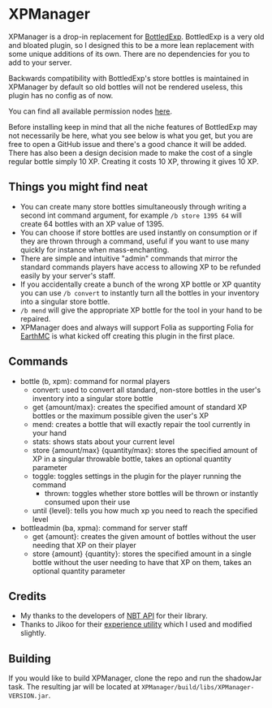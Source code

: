 # XPManager

XPManager is a drop-in replacement for [BottledExp](https://www.spigotmc.org/resources/bottledexp.2815/). BottledExp is a very old and bloated plugin, so I designed this to be a more lean replacement with some unique additions of its own. There are no dependencies for you to add to your server.

Backwards compatibility with BottledExp's store bottles is maintained in XPManager by default so old bottles will not be rendered useless, this plugin has no config as of now.

You can find all available permission nodes [here](https://github.com/jwkerr/XPManager/wiki/Permissions).

Before installing keep in mind that all the niche features of BottledExp may not necessarily be here, what you see below is what you get, but you are free to open a GitHub issue and there's a good chance it will be added. There has also been a design decision made to make the cost of a single regular bottle simply 10 XP. Creating it costs 10 XP, throwing it gives 10 XP.

## Things you might find neat

- You can create many store bottles simultaneously through writing a second int command argument, for example `/b store 1395 64` will create 64 bottles with an XP value of 1395.
- You can choose if store bottles are used instantly on consumption or if they are thrown through a command, useful if you want to use many quickly for instance when mass-enchanting.
- There are simple and intuitive "admin" commands that mirror the standard commands players have access to allowing XP to be refunded easily by your server's staff.
- If you accidentally create a bunch of the wrong XP bottle or XP quantity you can use `/b convert` to instantly turn all the bottles in your inventory into a singular store bottle.
- `/b mend` will give the appropriate XP bottle for the tool in your hand to be repaired.
- XPManager does and always will support Folia as supporting Folia for [EarthMC](https://earthmc.net) is what kicked off creating this plugin in the first place.

## Commands

- bottle (b, xpm): command for normal players
  - convert: used to convert all standard, non-store bottles in the user's inventory into a singular store bottle
  - get {amount/max}: creates the specified amount of standard XP bottles or the maximum possible given the user's XP
  - mend: creates a bottle that will exactly repair the tool currently in your hand
  - stats: shows stats about your current level
  - store {amount/max} {quantity/max}: stores the specified amount of XP in a singular throwable bottle, takes an optional quantity parameter
  - toggle: toggles settings in the plugin for the player running the command
    - thrown: toggles whether store bottles will be thrown or instantly consumed upon their use
  - until {level}: tells you how much xp you need to reach the specified level
- bottleadmin (ba, xpma): command for server staff
  - get {amount}: creates the given amount of bottles without the user needing that XP on their player
  - store {amount} {quantity}: stores the specified amount in a single bottle without the user needing to have that XP on them, takes an optional quantity parameter

## Credits

- My thanks to the developers of [NBT API](https://github.com/tr7zw/Item-NBT-API) for their library.
- Thanks to Jikoo for their [experience utility](https://gist.github.com/Jikoo/30ec040443a4701b8980) which I used and modified slightly.

## Building

If you would like to build XPManager, clone the repo and run the shadowJar task. The resulting jar will be located at `XPManager/build/libs/XPManager-VERSION.jar`.